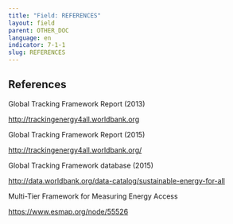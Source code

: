 ```yaml
---
title: "Field: REFERENCES"
layout: field
parent: OTHER_DOC
language: en
indicator: 7-1-1
slug: REFERENCES
---
```

## References

Global Tracking Framework Report (2013)

http://trackingenergy4all.worldbank.org

Global Tracking Framework Report (2015)

http://trackingenergy4all.worldbank.org/

Global Tracking Framework database (2015)

http://data.worldbank.org/data-catalog/sustainable-energy-for-all

Multi-Tier Framework for Measuring Energy Access

https://www.esmap.org/node/55526